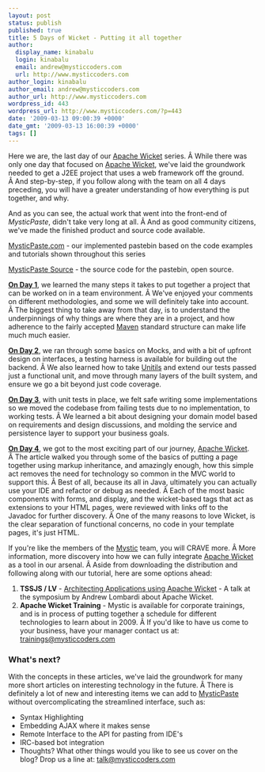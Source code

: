 ```yaml
---
layout: post
status: publish
published: true
title: 5 Days of Wicket - Putting it all together
author:
  display_name: kinabalu
  login: kinabalu
  email: andrew@mysticcoders.com
  url: http://www.mysticcoders.com
author_login: kinabalu
author_email: andrew@mysticcoders.com
author_url: http://www.mysticcoders.com
wordpress_id: 443
wordpress_url: http://www.mysticcoders.com/?p=443
date: '2009-03-13 09:00:39 +0000'
date_gmt: '2009-03-13 16:00:39 +0000'
tags: []
---
```

Here we are, the last day of our <a href="http://wicket.apache.org" target="_blank">Apache Wicket</a> series. Â While there was only one day that focused on <a href="http://wicket.apache.org" target="_blank">Apache Wicket</a>, we've laid the groundwork needed to get a J2EE project that uses a web framework off the ground. Â And step-by-step, if you follow along with the team on all 4 days preceding, you will have a greater understanding of how everything is put together, and why.

And as you can see, the actual work that went into the front-end of <em>MysticPaste</em>, didn't take very long at all. Â And as good community citizens, we've made the finished product and source code available.

<a href="http://www.mysticpaste.com" target="_blank">MysticPaste.com</a> - our implemented pastebin based on the code examples and tutorials shown throughout this series

<a href="http://kenai.com/projects/mystic-apps" target="_blank">MysticPaste Source</a> - the source code for the pastebin, open source.

<a href="/blog/5-days-of-wicket-day-1"><strong>On Day 1</strong></a>, we learned the many steps it takes to put together a project that can be worked on in a team environment. Â We've enjoyed your comments on different methodologies, and some we will definitely take into account. Â The biggest thing to take away from that day, is to understand the underpinnings of why things are where they are in a project, and how adherence to the fairly accepted <a href="http://maven.apache.org" target="_blank">Maven</a> standard structure can make life much much easier.

<a href="/blog/5-days-of-wicket-writing-the-tests"><strong>On Day 2</strong></a>, we ran through some basics on Mocks, and with a bit of upfront design on interfaces, a testing harness is available for building out the backend. Â We also learned how to take <a href="http://www.unitils.org/" target="_blank">Unitils</a> and extend our tests passed just a functional unit, and move through many layers of the built system, and ensure we go a bit beyond just code coverage.

<a href="/blog/5-days-of-wicket-day-designing-the-backend" target="_blank"><strong>On Day 3</strong></a>, with unit tests in place, we felt safe writing some implementations so we moved the codebase from failing tests due to no implementation, to working tests. Â We learned a bit about designing your domain model based on requirements and design discussions, and molding the service and persistence layer to support your business goals.

<a href="/blog/5-days-of-wicket-the-ui"><strong>On Day 4</strong></a>, we got to the most exciting part of our journey, <a href="http://wicket.apache.org" target="_blank">Apache Wicket</a>. Â The article walked you through some of the basics of putting a page together using markup inheritance, and amazingly enough, how this simple act removes the need for technology so common in the MVC world to support this. Â Best of all, because its all in Java, ultimately you can actually use your IDE and refactor or debug as needed. Â Each of the most basic components with forms, and display, and the wicket-based tags that act as extensions to your HTML pages, were reviewed with links off to the Javadoc for further discovery. Â One of the many reasons to love Wicket, is the clear separation of functional concerns, no code in your template pages, it's just HTML.

If you're like the members of the <a href="http://www.mysticcoders.com">Mystic</a> team, you will CRAVE more. Â More information, more discovery into how we can fully integrate <a href="http://wicket.apache.org" target="_blank">Apache Wicket</a> as a tool in our arsenal. Â Aside from downloading the distribution and following along with our tutorial, here are some options ahead:

<ol>
<li><strong>TSSJS / LV</strong> - <a href="http://javasymposium.techtarget.com/html/frameworks.html#ALombardiWicket" target="_blank">Architecting Applications using Apache Wicket</a> - A talk at the symposium by Andrew Lombardi about Apache Wicket.</li>
<li><strong>Apache Wicket Training</strong> - Mystic is available for corporate trainings, and is in process of putting together a schedule for different technologies to learn about in 2009. Â If you'd like to have us come to your business, have your manager contact us at: <a href="mailto:tr&#97;&#105;&#110;&#105;&#110;&#103;s&#64;m&#121;&#115;&#116;&#105;&#99;&#99;&#111;&#100;&#101;&#114;&#115;&#46;co&#109;">&#116;&#114;&#97;&#105;n&#105;&#110;&#103;&#115;&#64;&#109;&#121;&#115;&#116;&#105;c&#99;&#111;d&#101;rs&#46;&#99;&#111;m</a>
</li>
</ol>
<h3>What's next?</h3>
With the concepts in these articles, we've laid the groundwork for many more short articles on interesting technology in the future. Â There is definitely a lot of new and interesting items we can add to <a href="http://www.mysticpaste.com" target="_blank">MysticPaste</a> without overcomplicating the streamlined interface, such as:

<ul>
<li>Syntax Highlighting</li>
<li>Embedding AJAX where it makes sense</li>
<li>Remote Interface to the API for pasting from IDE's</li>
<li>IRC-based bot integration</li>
<li>Thoughts?  What other things would you like to see us cover on the blog?  Drop us a line at: <a href="mailto:&#116;&#97;&#108;&#107;&#64;mys&#116;&#105;cc&#111;&#100;&#101;&#114;&#115;&#46;&#99;&#111;&#109;">&#116;&#97;l&#107;&#64;&#109;&#121;&#115;&#116;&#105;&#99;c&#111;der&#115;&#46;&#99;&#111;&#109;</a></li>
</ul>
